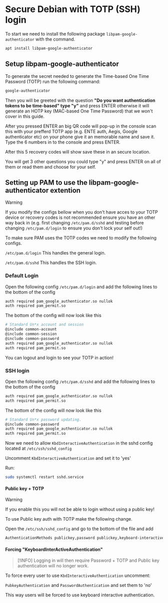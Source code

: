 # Secure Debian with TOTP (SSH) login

To start we need to install the following package `libpam-google-authenticator` with the command.

```bash
apt install libpam-google-authenticator 
```

## Setup libpam-google-authenticator 

To generate the secret needed to generate the Time-based One Time Password (TOTP) run the following command:

```bash
google-authenticator
```

Then you will be greeted with the question **"Do you want authentication tokens to be time-based" type "y"** and press ENTER otherwise it will generate an HOTP key (MAC-based One Time Password) that we won't cover in this guide.

After you pressed ENTER an big QR code will pop-up in the console scan this with your prefferd TOTP app (e.g. ENTE auth, Aegis, Google authenticator etc) on your phone give it an memorable name and save it. Type the 6 numbers in to the console and press ENTER.

After this 5 recovery codes will show save these in an secure location.

You will get 3 other questions you could type "y" and press ENTER on all of them or read them and choose for your self.

## Setting up PAM to use the libpam-google-authenticator extention

> [!WARNING]
> If you modify the configs bellow when you don't have acces to your TOTP device or recovery codes is not recommended ensure you have an other way back in (e.g. first changing `/etc/pam.d/sshd` and testing before changing `/etc/pam.d/login` to ensure you don't lock your self out!)

To make sure PAM uses the TOTP codes we need to modify the following configs.

`/etc/pam.d/login` This handles the general login.

`/etc/pam.d/sshd` This handles the SSH login.

### Default Login
Open the following config `/etc/pam.d/login` and add the following lines to the bottom of the config
```bash
auth required pam_google_authenticator.so nullok
auth required pam_permit.so
```

The bottom of the config will now look like this

```bash
# Standard Un*x account and session
@include common-account
@include common-session
@include common-password
auth required pam_google_authenticator.so nullok
auth required pam_permit.so
```

You can logout and login to see your TOTP in action!

### SSH login
Open the following config `/etc/pam.d/sshd` and add the following lines to the bottom of the config
```bash
auth required pam_google_authenticator.so nullok
auth required pam_permit.so
```

The bottom of the config will now look like this

```bash
# Standard Un*x password updating.
@include common-password
auth required pam_google_authenticator.so nullok
auth required pam_permit.so
```

Now we need to allow `KbdInteractiveAuthentication` in the sshd config located at `/etc/ssh/sshd_config`

Uncomment `KbdInteractiveAuthentication` and set it to 'yes'

Run:
```bash
sudo systemctl restart sshd.service
```

#### Public key + TOTP

> [!WARNING]
> If you enable this you will not be able to login without using a public key!

To use Public key auth with TOTP make the following change.

Open the `/etc/ssh/sshd_config` and go to the bottom of the file  and add

```bash
AuthenticationMethods publickey,password publickey,keyboard-interactive
```

#### Forcing "KeyboardInterActiveAuthentication"

> [!INFO]
> Logging in will then require Password + TOTP and Public key authentication will no longer work.

To force every user to use `KbdInteractiveAuthentication` uncomment:

`PubkeyAuthentication` and `PasswordAuthentication` and set them to 'no'

This way users will be forced to use keyboard interactive authentication.